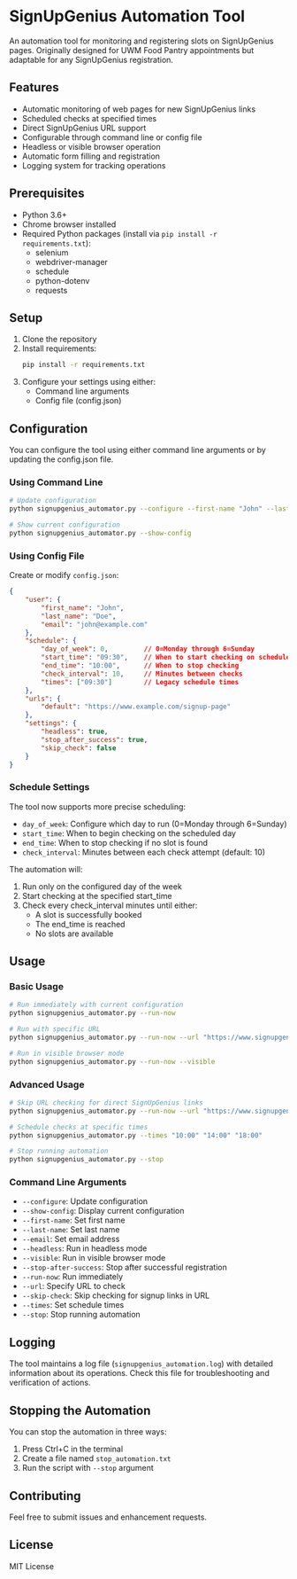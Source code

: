 # SignUpGenius Automation Tool

An automation tool for monitoring and registering slots on SignUpGenius pages. Originally designed for UWM Food Pantry appointments but adaptable for any SignUpGenius registration.

## Features

- Automatic monitoring of web pages for new SignUpGenius links
- Scheduled checks at specified times
- Direct SignUpGenius URL support
- Configurable through command line or config file
- Headless or visible browser operation
- Automatic form filling and registration
- Logging system for tracking operations

## Prerequisites

- Python 3.6+
- Chrome browser installed
- Required Python packages (install via `pip install -r requirements.txt`):
  - selenium
  - webdriver-manager
  - schedule
  - python-dotenv
  - requests

## Setup

1. Clone the repository
2. Install requirements:
   ```bash
   pip install -r requirements.txt
   ```
3. Configure your settings using either:
   - Command line arguments
   - Config file (config.json)

## Configuration

You can configure the tool using either command line arguments or by updating the config.json file.

### Using Command Line

```bash
# Update configuration
python signupgenius_automator.py --configure --first-name "John" --last-name "Doe" --email "john@example.com"

# Show current configuration
python signupgenius_automator.py --show-config
```

### Using Config File

Create or modify `config.json`:
```json
{
    "user": {
        "first_name": "John",
        "last_name": "Doe",
        "email": "john@example.com"
    },
    "schedule": {
        "day_of_week": 0,         // 0=Monday through 6=Sunday
        "start_time": "09:30",    // When to start checking on scheduled day
        "end_time": "10:00",      // When to stop checking
        "check_interval": 10,     // Minutes between checks
        "times": ["09:30"]        // Legacy schedule times
    },
    "urls": {
        "default": "https://www.example.com/signup-page"
    },
    "settings": {
        "headless": true,
        "stop_after_success": true,
        "skip_check": false
    }
}
```

### Schedule Settings

The tool now supports more precise scheduling:

- `day_of_week`: Configure which day to run (0=Monday through 6=Sunday)
- `start_time`: When to begin checking on the scheduled day
- `end_time`: When to stop checking if no slot is found
- `check_interval`: Minutes between each check attempt (default: 10)

The automation will:
1. Run only on the configured day of the week
2. Start checking at the specified start_time
3. Check every check_interval minutes until either:
   - A slot is successfully booked
   - The end_time is reached
   - No slots are available

## Usage

### Basic Usage

```bash
# Run immediately with current configuration
python signupgenius_automator.py --run-now

# Run with specific URL
python signupgenius_automator.py --run-now --url "https://www.signupgenius.com/go/example"

# Run in visible browser mode
python signupgenius_automator.py --run-now --visible
```

### Advanced Usage

```bash
# Skip URL checking for direct SignUpGenius links
python signupgenius_automator.py --run-now --url "https://www.signupgenius.com/go/example" --skip-check

# Schedule checks at specific times
python signupgenius_automator.py --times "10:00" "14:00" "18:00"

# Stop running automation
python signupgenius_automator.py --stop
```

### Command Line Arguments

- `--configure`: Update configuration
- `--show-config`: Display current configuration
- `--first-name`: Set first name
- `--last-name`: Set last name
- `--email`: Set email address
- `--headless`: Run in headless mode
- `--visible`: Run in visible browser mode
- `--stop-after-success`: Stop after successful registration
- `--run-now`: Run immediately
- `--url`: Specify URL to check
- `--skip-check`: Skip checking for signup links in URL
- `--times`: Set schedule times
- `--stop`: Stop running automation

## Logging

The tool maintains a log file (`signupgenius_automation.log`) with detailed information about its operations. Check this file for troubleshooting and verification of actions.

## Stopping the Automation

You can stop the automation in three ways:
1. Press Ctrl+C in the terminal
2. Create a file named `stop_automation.txt`
3. Run the script with `--stop` argument

## Contributing

Feel free to submit issues and enhancement requests.

## License

MIT License
